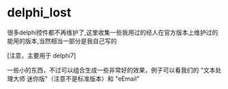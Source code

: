 # delphi_lost
很多delphi控件都不再维护了,这里收集一些我用过的经人在官方版本上维护过的能用的版本,当然相当一部分是我自己写的

[注意，主要用于 delphi7]

一些小的东西，不过可以组合生成一些非常好的效果，例子可以看我们的 "文本处理大师 迷你版"（注意不是标准版本）和 "eEmail"
